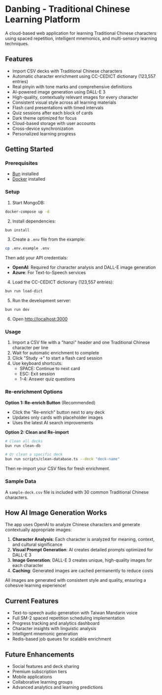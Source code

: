 # Danbing - Traditional Chinese Learning Platform

A cloud-based web application for learning Traditional Chinese characters using spaced repetition, intelligent mnemonics, and multi-sensory learning techniques.

## Features

- Import CSV decks with Traditional Chinese characters
- Automatic character enrichment using CC-CEDICT dictionary (123,557 entries)
- Real pinyin with tone marks and comprehensive definitions
- AI-powered image generation using DALL-E 3
- High-quality, contextually relevant images for every character
- Consistent visual style across all learning materials
- Flash card presentations with timed intervals
- Quiz sessions after each block of cards
- Dark theme optimized for focus
- Cloud-based storage with user accounts
- Cross-device synchronization
- Personalized learning progress

## Getting Started

### Prerequisites

- [Bun](https://bun.sh/) installed
- [Docker](https://www.docker.com/) installed

### Setup

1. Start MongoDB:
```bash
docker-compose up -d
```

2. Install dependencies:
```bash
bun install
```

3. Create a `.env` file from the example:
```bash
cp .env.example .env
```
Then add your API credentials:
- **OpenAI**: Required for character analysis and DALL-E image generation
- **Azure**: For Text-to-Speech services

4. Load the CC-CEDICT dictionary (123,557 entries):
```bash
bun run load-dict
```

5. Run the development server:
```bash
bun run dev
```

6. Open [http://localhost:3000](http://localhost:3000)

### Usage

1. Import a CSV file with a "hanzi" header and one Traditional Chinese character per line
2. Wait for automatic enrichment to complete
3. Click "Study →" to start a flash card session
4. Use keyboard shortcuts:
   - SPACE: Continue to next card
   - ESC: Exit session
   - 1-4: Answer quiz questions

### Re-enrichment Options

**Option 1: Re-enrich Button** (Recommended)
- Click the "Re-enrich" button next to any deck
- Updates only cards with placeholder images
- Uses the latest AI search improvements

**Option 2: Clean and Re-import**
```bash
# Clean all decks
bun run clean-db

# Or clean a specific deck
bun run scripts/clean-database.ts --deck "deck-name"
```
Then re-import your CSV files for fresh enrichment.

### Sample Data

A `sample-deck.csv` file is included with 30 common Traditional Chinese characters.

## How AI Image Generation Works

The app uses OpenAI to analyze Chinese characters and generate contextually appropriate images:

1. **Character Analysis**: Each character is analyzed for meaning, context, and cultural significance
2. **Visual Prompt Generation**: AI creates detailed prompts optimized for DALL-E 3
3. **Image Generation**: DALL-E 3 creates unique, high-quality images for each character
4. **Caching**: Generated images are cached permanently to reduce costs

All images are generated with consistent style and quality, ensuring a cohesive learning experience!

## Current Features

- Text-to-speech audio generation with Taiwan Mandarin voice
- Full SM-2 spaced repetition scheduling implementation
- Progress tracking and analytics dashboard
- Character insights with linguistic analysis
- Intelligent mnemonic generation
- Redis-based job queues for scalable enrichment

## Future Enhancements

- Social features and deck sharing
- Premium subscription tiers
- Mobile applications
- Collaborative learning groups
- Advanced analytics and learning predictions
